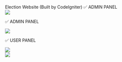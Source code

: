 Election Website (Built by CodeIgniter)
✅ ADMIN PANEL
<br>
<img src="https://https://github.com/SacredDevKing/election-website/assets/readme/login.png"/>

✅ ADMIN PANEL
<br>

<img src="https://https://github.com/SacredDevKing/election-website/assets/readme/admin1.png"/>

✅ USER PANEL
<br>

<img src="https://https://github.com/SacredDevKing/election-website/assets/readme/user1.png"/>
<br>

<img src="https://https://github.com/SacredDevKing/election-website/assets/readme/user2.png"/>